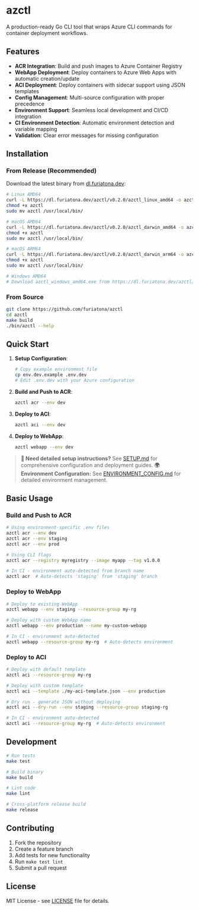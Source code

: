 # azctl

A production-ready Go CLI tool that wraps Azure CLI commands for container deployment workflows.

## Features

- **ACR Integration**: Build and push images to Azure Container Registry
- **WebApp Deployment**: Deploy containers to Azure Web Apps with automatic creation/update
- **ACI Deployment**: Deploy containers with sidecar support using JSON templates  
- **Config Management**: Multi-source configuration with proper precedence
- **Environment Support**: Seamless local development and CI/CD integration
- **CI Environment Detection**: Automatic environment detection and variable mapping
- **Validation**: Clear error messages for missing configuration

## Installation

### From Release (Recommended)

Download the latest binary from [dl.furiatona.dev](https://dl.furiatona.dev/azctl/):

```bash
# Linux AMD64
curl -L https://dl.furiatona.dev/azctl/v0.2.0/azctl_linux_amd64 -o azctl
chmod +x azctl
sudo mv azctl /usr/local/bin/

# macOS AMD64
curl -L https://dl.furiatona.dev/azctl/v0.2.0/azctl_darwin_amd64 -o azctl
chmod +x azctl
sudo mv azctl /usr/local/bin/

# macOS ARM64
curl -L https://dl.furiatona.dev/azctl/v0.2.0/azctl_darwin_arm64 -o azctl
chmod +x azctl
sudo mv azctl /usr/local/bin/

# Windows AMD64
# Download azctl_windows_amd64.exe from https://dl.furiatona.dev/azctl/v0.2.0/
```

### From Source

```bash
git clone https://github.com/furiatona/azctl
cd azctl
make build
./bin/azctl --help
```

## Quick Start

1. **Setup Configuration**:
   ```bash
   # Copy example environment file
   cp env.dev.example .env.dev
   # Edit .env.dev with your Azure configuration
   ```

2. **Build and Push to ACR**:
   ```bash
   azctl acr --env dev
   ```

3. **Deploy to ACI**:
   ```bash
   azctl aci --env dev
   ```

4. **Deploy to WebApp**:
   ```bash
   azctl webapp --env dev
   ```

> **📖 Need detailed setup instructions?** See [SETUP.md](SETUP.md) for comprehensive configuration and deployment guides.
> **🌍 Environment Configuration:** See [ENVIRONMENT_CONFIG.md](ENVIRONMENT_CONFIG.md) for detailed environment management.

## Basic Usage

### Build and Push to ACR

```bash
# Using environment-specific .env files
azctl acr --env dev
azctl acr --env staging
azctl acr --env prod

# Using CLI flags
azctl acr --registry myregistry --image myapp --tag v1.0.0

# In CI - environment auto-detected from branch name
azctl acr  # Auto-detects 'staging' from 'staging' branch
```

### Deploy to WebApp

```bash
# Deploy to existing WebApp
azctl webapp --env staging --resource-group my-rg

# Deploy with custom WebApp name
azctl webapp --env production --name my-custom-webapp

# In CI - environment auto-detected
azctl webapp --resource-group my-rg  # Auto-detects environment
```

### Deploy to ACI

```bash
# Deploy with default template
azctl aci --resource-group my-rg

# Deploy with custom template  
azctl aci --template ./my-aci-template.json --env production

# Dry run - generate JSON without deploying
azctl aci --dry-run --env staging --resource-group staging-rg

# In CI - environment auto-detected
azctl aci --resource-group my-rg  # Auto-detects environment
```

## Development

```bash
# Run tests
make test

# Build binary
make build

# Lint code
make lint

# Cross-platform release build
make release
```

## Contributing

1. Fork the repository
2. Create a feature branch
3. Add tests for new functionality  
4. Run `make test lint` 
5. Submit a pull request

## License

MIT License - see [LICENSE](LICENSE) file for details.
